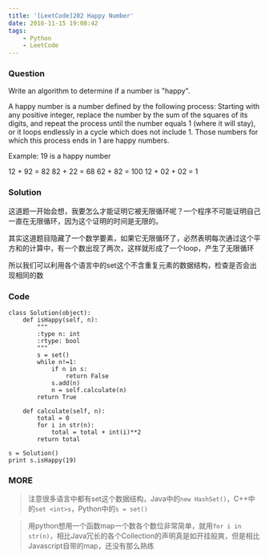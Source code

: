 ```yaml
---
title: '[LeetCode]202 Happy Number'
date: 2016-11-15 19:08:42
tags:
    - Python
    - LeetCode
---
```

### Question
Write an algorithm to determine if a number is "happy".

A happy number is a number defined by the following process: Starting with any positive integer, replace the number by the sum of the squares of its digits, and repeat the process until the number equals 1 (where it will stay), or it loops endlessly in a cycle which does not include 1. Those numbers for which this process ends in 1 are happy numbers.

Example: 19 is a happy number

12 + 92 = 82
82 + 22 = 68
62 + 82 = 100
12 + 02 + 02 = 1

### Solution
这道题一开始会想，我要怎么才能证明它被无限循环呢？一个程序不可能证明自己一直在无限循环，因为这个证明的时间是无限的。

其实这道题目隐藏了一个数学要素，如果它无限循环了，必然表明每次通过这个平方和的计算中，有一个数出现了两次，这样就形成了一个loop，产生了无限循环

所以我们可以利用各个语言中的set这个不含重复元素的数据结构，检查是否会出现相同的数

### Code
```
class Solution(object):
    def isHappy(self, n):
        """
        :type n: int
        :rtype: bool
        """
        s = set()
        while n!=1:
            if n in s:
                return False
            s.add(n)
            n = self.calculate(n)
        return True

    def calculate(self, n):
        total = 0
        for i in str(n):
            total = total + int(i)**2
        return total

s = Solution()
print s.isHappy(19)
```
### MORE
> 注意很多语言中都有set这个数据结构，Java中的`new HashSet()`，C++中的`set <int>s`，Python中的`s = set()`

> 用python想用一个函数map一个数各个数位非常简单，就用`for i in str(n)`，相比Java冗长的各个Collection的声明真是如开挂般爽，但是相比Javascript自带的map，还没有那么熟练